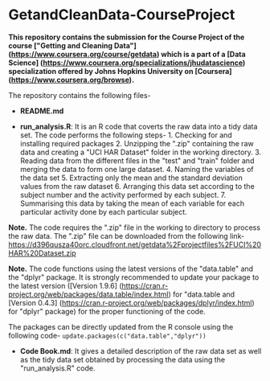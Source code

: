 # GetandCleanData-CourseProject
**This repository contains the submission for the Course Project of the course ["Getting and Cleaning Data"] (https://www.coursera.org/course/getdata) which is a part of a [Data Science] (https://www.coursera.org/specializations/jhudatascience) specialization offered by Johns Hopkins University on [Coursera] (https://www.coursera.org/browse).**

The repository contains the following files-

- **README.md**

- **run_analysis.R**: It is an R code that coverts the raw data into a tidy data set. The code performs the following steps-
             1. Checking for and installing required packages
             2. Unzipping the ".zip" containing the raw data and creating a "UCI HAR Dataset" folder in the working directory.
             3. Reading data from the different files in the "test" and "train" folder and merging the data to form one large dataset.
             4. Naming the variables of the data set
             5. Extracting only the mean and the standard deviation values from the raw dataset
             6. Arranging this data set according to the subject number and the activity performed by each subject.
             7. Summarising this data by taking the mean of each variable for each particular activity done by each particular subject. 

**Note.** The code requires the ".zip" file in the working to directory to process the raw data. The ".zip" file can be downloaded from the following link- https://d396qusza40orc.cloudfront.net/getdata%2Fprojectfiles%2FUCI%20HAR%20Dataset.zip

**Note.** The code functions using the latest versions of the "data.table" and the "dplyr" package. It is strongly recommended to update your package to the latest version ([Version 1.9.6] (https://cran.r-project.org/web/packages/data.table/index.html) for "data.table and [Version 0.4.3] (https://cran.r-project.org/web/packages/dplyr/index.html) for "dplyr" package) for the proper functioning of the code. 

The packages can be directly updated from the R console using the following code-
`update.packages(c("data.table","dplyr"))`

- **Code Book.md**: It gives a detailed description of the raw data set as well as the tidy data set obtained by processing the data using the "run_analysis.R" code. 

